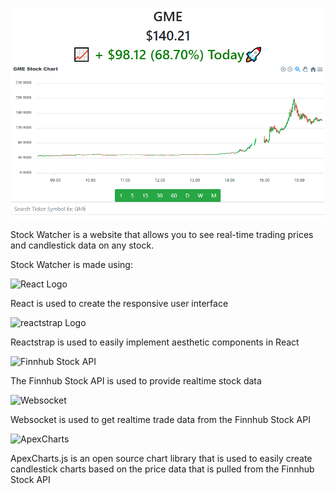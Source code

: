 ![Stock Watcher](public/StockWatcher.PNG)

Stock Watcher is a website that allows you to see real-time trading prices and candlestick data on any stock.

Stock Watcher is made using:

![React Logo](https://miro.medium.com/max/3600/1*HSisLuifMO6KbLfPOKtLow.jpeg)

React is used to create the responsive user interface

![reactstrap Logo](https://cloud.githubusercontent.com/assets/399776/13906899/1de62f0c-ee9f-11e5-95c0-c515fee8e918.png)

Reactstrap is used to easily implement aesthetic components in React

![Finnhub Stock API](https://static.finnhub.io/img/finnhub_2020-05-09_20_51/logo/logo-transparent-thumbnail.png)

The Finnhub Stock API is used to provide realtime stock data

![Websocket](https://i.morioh.com/9f75e619b0.png)

Websocket is used to get realtime trade data from the Finnhub Stock API

![ApexCharts](https://static.vaadin.com/directory/user70309/icon/file1217457354947834532_1554935201923apex-charts-logo.png)

ApexCharts.js is an open source chart library that is used to easily create candlestick charts based on the price data that is pulled from the Finnhub Stock API
